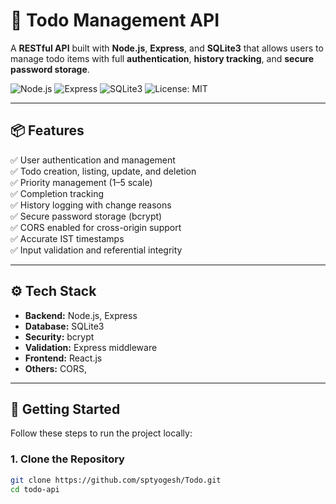 # 📝 Todo Management API

A **RESTful API** built with **Node.js**, **Express**, and **SQLite3** that allows users to manage todo items with full **authentication**, **history tracking**, and **secure password storage**.

![Node.js](https://img.shields.io/badge/Node.js-18.x-brightgreen.svg)
![Express](https://img.shields.io/badge/Express.js-4.x-blue.svg)
![SQLite3](https://img.shields.io/badge/SQLite3-lightgrey.svg)
![License: MIT](https://img.shields.io/badge/License-MIT-yellow.svg)

---

## 📦 Features

✅ User authentication and management  
✅ Todo creation, listing, update, and deletion  
✅ Priority management (1–5 scale)  
✅ Completion tracking  
✅ History logging with change reasons  
✅ Secure password storage (bcrypt)  
✅ CORS enabled for cross-origin support  
✅ Accurate IST timestamps  
✅ Input validation and referential integrity

---

## ⚙️ Tech Stack

- **Backend:** Node.js, Express  
- **Database:** SQLite3  
- **Security:** bcrypt  
- **Validation:** Express middleware  
- **Frontend:** React.js  
- **Others:** CORS,

---

## 🚀 Getting Started

Follow these steps to run the project locally:

### 1. Clone the Repository

```bash
git clone https://github.com/sptyogesh/Todo.git
cd todo-api
